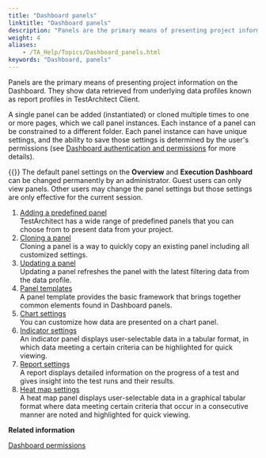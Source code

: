 ```yaml
--- 
title: "Dashboard panels"
linktitle: "Dashboard panels"
description: "Panels are the primary means of presenting project information on the Dashboard. They show data retrieved from underlying data profiles known as report profiles in TestArchitect Client."
weight: 4
aliases: 
    - /TA_Help/Topics/Dashboard_panels.html
keywords: "Dashboard, panels"
---
```


Panels are the primary means of presenting project information on the Dashboard. They show data retrieved from underlying data profiles known as report profiles in TestArchitect Client.

A single panel can be added \(instantiated\) or cloned multiple times to one or more pages, which we call panel instances. Each instance of a panel can be constrained to a different folder. Each panel instance can have unique settings, and the ability to save those settings is determined by the user's permissions \(see [Dashboard authentication and permissions](/user-guide/reporting-and-dashboard/dashboard/dashboard-permissions) for more details\).

{{<note>}} The default panel settings on the **Overview** and **Execution Dashboard** can be changed permanently by an administrator. Guest users can only view panels. Other users may change the panel settings but those settings are only effective for the current session.

1.  [Adding a predefined panel](/user-guide/reporting-and-dashboard/dashboard/dashboard-panels/adding-a-predefined-panel)  
TestArchitect has a wide range of predefined panels that you can choose from to present data from your project.
2.  [Cloning a panel](/user-guide/reporting-and-dashboard/dashboard/dashboard-panels/cloning-a-panel)  
Cloning a panel is a way to quickly copy an existing panel including all customized settings.
3.  [Updating a panel](/user-guide/reporting-and-dashboard/dashboard/dashboard-panels/updating-a-panel)  
Updating a panel refreshes the panel with the latest filtering data from the data profile.
4.  [Panel templates](/user-guide/reporting-and-dashboard/dashboard/dashboard-panels/panel-templates/)  
A panel template provides the basic framework that brings together common elements found in Dashboard panels.
5.  [Chart settings](/user-guide/reporting-and-dashboard/dashboard/dashboard-panels/chart-settings/)  
You can customize how data are presented on a chart panel.
6.  [Indicator settings](/user-guide/reporting-and-dashboard/dashboard/dashboard-panels/indicator-settings/)  
An indicator panel displays user-selectable data in a tabular format, in which data meeting a certain criteria can be highlighted for quick viewing.
7.  [Report settings](/user-guide/reporting-and-dashboard/dashboard/dashboard-panels/report-settings/)  
A report displays detailed information on the progress of a test and gives insight into the test runs and their results.
8.  [Heat map settings](/user-guide/reporting-and-dashboard/dashboard/dashboard-panels/heat-map-settings/)  
A heat map panel displays user-selectable data in a graphical tabular format where data meeting certain criteria that occur in a consecutive manner are noted and highlighted for quick viewing.




**Related information**  


[Dashboard permissions](/user-guide/reporting-and-dashboard/dashboard/dashboard-permissions)

